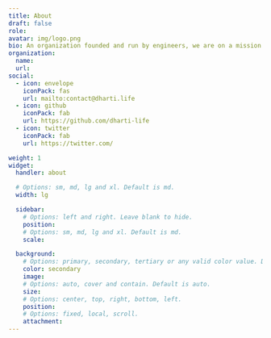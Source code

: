 ```yaml
---
title: About
draft: false
role:
avatar: img/logo.png
bio: An organization founded and run by engineers, we are on a mission to help shape technology in a manner that it is accessible and usable at the ground-root level.
organization:
  name:
  url:
social:
  - icon: envelope
    iconPack: fas
    url: mailto:contact@dharti.life
  - icon: github
    iconPack: fab
    url: https://github.com/dharti-life
  - icon: twitter
    iconPack: fab
    url: https://twitter.com/

weight: 1
widget:
  handler: about

  # Options: sm, md, lg and xl. Default is md.
  width: lg

  sidebar:
    # Options: left and right. Leave blank to hide.
    position:
    # Options: sm, md, lg and xl. Default is md.
    scale:

  background:
    # Options: primary, secondary, tertiary or any valid color value. Default is primary.
    color: secondary
    image:
    # Options: auto, cover and contain. Default is auto.
    size:
    # Options: center, top, right, bottom, left.
    position:
    # Options: fixed, local, scroll.
    attachment:
---
```

